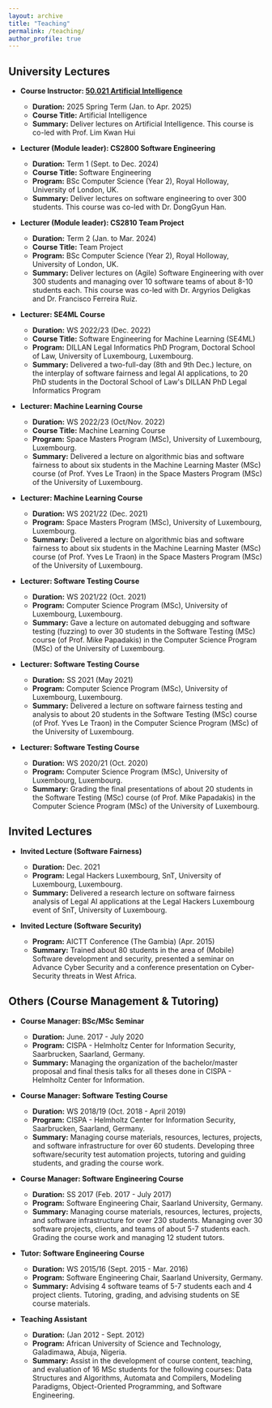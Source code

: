 ```yaml
---
layout: archive
title: "Teaching"
permalink: /teaching/
author_profile: true
---
```



University Lectures
-----------------------------------

* **Course Instructor:  [50.021 Artificial Intelligence](https://istd.sutd.edu.sg/undergraduate/courses/50021-artificial-intelligence/)**
	 * **Duration:**  2025 Spring Term (Jan. to Apr. 2025)
	 * **Course Title:** Artificial Intelligence
	 * **Summary:** Deliver lectures on Artificial Intelligence.  This course is co-led with Prof. Lim Kwan Hui

* **Lecturer (Module leader): CS2800 Software Engineering**
	* **Duration:** Term 1 (Sept. to Dec. 2024)
	* **Course Title:** Software Engineering
	* **Program:** BSc Computer Science (Year 2), Royal Holloway, University of London, UK. 
	* **Summary:** Deliver lectures on software engineering to over 300 students. This course was co-led with Dr. DongGyun Han. 

* **Lecturer (Module leader): CS2810 Team Project**
	* **Duration:** Term 2 (Jan. to Mar. 2024)
	* **Course Title:** Team Project
	* **Program:** BSc Computer Science (Year 2), Royal Holloway, University of London, UK. 
	* **Summary:** Deliver lectures on (Agile) Software Engineering with over 300 students and managing over 10 software teams of about 8-10 students each. This course was co-led with Dr. Argyrios Deligkas and Dr. Francisco Ferreira Ruiz. 

* **Lecturer: SE4ML Course**
	* **Duration:** WS 2022/23 (Dec. 2022) 
	* **Course Title:** Software Engineering for Machine Learning (SE4ML)
	* **Program:** DILLAN Legal Informatics PhD Program, Doctoral School of Law, University of Luxembourg, Luxembourg.
	* **Summary:** Delivered a two-full-day (8th and 9th Dec.) lecture, on the interplay of software fairness and legal AI applications, to 20 PhD students in the Doctoral School of Law's DILLAN PhD Legal Informatics Program

* **Lecturer: Machine Learning Course**
	* **Duration:** WS 2022/23  (Oct/Nov. 2022) 
	* **Course Title:** Machine Learning Course 
	* **Program:**  Space Masters Program (MSc),	University of Luxembourg, Luxembourg. 
	* **Summary:** Delivered a lecture on algorithmic bias and software fairness to about six students in the Machine Learning Master (MSc) course (of Prof. Yves Le Traon) in the Space Masters Program (MSc) of the University of Luxembourg.

* **Lecturer: Machine Learning Course** 
	* **Duration:** WS 2021/22 (Dec. 2021) 
	* **Program:**  Space Masters Program (MSc),	 University of Luxembourg, Luxembourg. 
	* **Summary:** Delivered a lecture on algorithmic bias and software fairness to about six students in the Machine Learning Master (MSc) course (of Prof. Yves Le Traon) in the Space Masters Program (MSc) of the University of Luxembourg.

* **Lecturer: Software Testing Course**
	* **Duration:** WS 2021/22 (Oct. 2021)
	* **Program:**   Computer Science Program (MSc), University of Luxembourg, Luxembourg. 
	* **Summary:** Gave a lecture on automated debugging and software testing (fuzzing) to over 30 students in the Software Testing (MSc) course (of Prof. Mike Papadakis) in the Computer Science Program (MSc) of the University of Luxembourg.

* **Lecturer: Software Testing Course** 
	* **Duration:** SS 2021 (May 2021)
	* **Program:**   Computer Science Program (MSc), University of Luxembourg, Luxembourg. 
	* **Summary:** Delivered a lecture on software fairness testing and analysis to about 20 students in the Software Testing (MSc) course (of Prof. Yves Le Traon) in the Computer Science Program (MSc) of the University of Luxembourg.

* **Lecturer: Software Testing Course** 
	* **Duration:** WS 2020/21  (Oct. 2020)
	* **Program:**   Computer Science Program (MSc), University of Luxembourg, Luxembourg. 
	* **Summary:** Grading the final presentations of about 20 students in the Software Testing (MSc) course (of Prof. Mike Papadakis) in the Computer Science Program (MSc) of the University of Luxembourg.



Invited Lectures
-----------------------------------

* **Invited Lecture (Software Fairness)**  		     	        
	* **Duration:** Dec. 2021
	* **Program:**   Legal Hackers Luxembourg, SnT, University of Luxembourg, Luxembourg. 
	* **Summary:** Delivered a research lecture on software fairness analysis of Legal AI applications at the Legal Hackers Luxembourg event of SnT, University of Luxembourg.   

* **Invited Lecture (Software Security)**
	* **Program:**  AICTT Conference (The Gambia)	   (Apr. 2015)
	* **Summary:** Trained about 80 students in the area of (Mobile) Software development and security, presented a seminar on Advance Cyber Security and a conference presentation on Cyber-Security threats in West Africa.


Others (Course Management & Tutoring)
-----------------------------------

* **Course Manager: BSc/MSc Seminar**                                          
	* **Duration:** June. 2017 - July 2020
	* **Program:**  CISPA - Helmholtz Center for Information Security,  Saarbrucken, Saarland, Germany.
	* **Summary:** Managing the organization of the bachelor/master proposal and final thesis talks for all theses done in CISPA - Helmholtz Center for Information. 

* **Course Manager: Software Testing Course** 
	* **Duration:** WS 2018/19 (Oct. 2018 - April  2019)
	* **Program:**  CISPA - Helmholtz Center for Information Security, Saarbrucken, Saarland, Germany.
	* **Summary:** Managing course materials, resources, lectures, projects, and software infrastructure for over 60 students. Developing three software/security test automation projects, tutoring and guiding students, and grading the course work.

* **Course Manager: Software Engineering Course** 
	* **Duration:** SS 2017  (Feb. 2017 - July 2017)
	* **Program:**  Software Engineering Chair, Saarland University, Germany.
	* **Summary:** Managing course materials, resources, lectures, projects, and software infrastructure for over 230 students. Managing over 30 software projects, clients, and teams of about 5-7 students each. Grading the course work and managing 12 student tutors.

* **Tutor: Software Engineering Course** 
	* **Duration:** WS 2015/16 (Sept. 2015 - Mar. 2016)
	* **Program:**  Software Engineering Chair, Saarland University, Germany.
	* **Summary:** Advising 4 software teams of 5-7 students each and 4 project clients. Tutoring, grading, and advising students on SE course materials.

* **Teaching Assistant**                                       
	* **Duration:** (Jan 2012 - Sept. 2012)
	* **Program:**  African University of Science and Technology, Galadimawa, Abuja, Nigeria.
	* **Summary:** Assist in the development of course content, teaching, and evaluation of 16 MSc students for the following courses: Data Structures and Algorithms, Automata and Compilers, Modeling Paradigms, Object-Oriented Programming, and Software Engineering.

